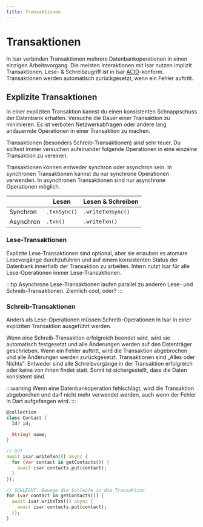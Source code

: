 ```yaml
---
title: Transaktionen
---
```


# Transaktionen

In Isar verbinden Transaktionen mehrere Datenbankoperationen in einen einzigen Arbeitsvorgang. Die meisten Interaktionen mit Isar nutzen implizit Transaktionen. Lese- & Schreibzugriff ist in Isar [ACID](https://de.wikipedia.org/wiki/ACID)-konform. Transaktionen werden automatisch zurückgesetzt, wenn ein Fehler auftritt.

## Explizite Transaktionen

In einer expliziten Transaktion kannst du einen konsistenten Schnappschuss der Datenbank erhalten. Versuche die Dauer einer Transaktion zu minimieren. Es ist verboten Netzwerkabfragen oder andere lang andauernde Operationen in einer Transaktion zu machen.

Transaktionen (besonders Schreib-Transaktionen) sind sehr teuer. Du solltest immer versuchen aufeinander folgende Operationen in eine einzelne Transaktion zu vereinen.

Transaktionen können entweder synchron oder asynchron sein. In synchronen Transaktionen kannst du nur synchrone Operationen verwenden. In asynchronen Transaktionen sind nur asynchrone Operationen möglich.

|           | Lesen        | Lesen & Schreiben |
| --------- | ------------ | ----------------- |
| Synchron  | `.txnSync()` | `.writeTxnSync()` |
| Asynchron | `.txn()`     | `.writeTxn()`     |

### Lese-Transaktionen

Explizite Lese-Transaktionen sind optional, aber sie erlauben es atomare Lesevorgänge durchzuführen und auf einem konsistenten Status der Datenbank innerhalb der Transaktion zu arbeiten. Intern nutzt Isar für alle Lese-Operationen immer Lese-Transaktionen.

:::tip
Asynchrone Lese-Transaktionen laufen parallel zu anderen Lese- und Schreib-Transaktionen. Ziemlich cool, oder?
:::

### Schreib-Transaktionen

Anders als Lese-Operationen müssen Schreib-Operationen in Isar in einer expliziten Transaktion ausgeführt werden.

Wenn eine Schreib-Transaktion erfolgreich beendet wird, wird sie automatisch festgesetzt und alle Änderungen werden auf den Datenträger geschrieben. Wenn ein Fehler auftritt, wird die Transaktion abgebrochen und alle Änderungen werden zurückgesetzt. Transaktionen sind „Alles oder Nichts”: Entweder sind alle Schreibvorgänge in der Transaktion erfolgreich oder keine von ihnen findet statt. Somit ist sichergestellt, dass die Daten konsistent sind.

:::warning
Wenn eine Datenbankoperation fehlschlägt, wird die Transaktion abgeborchen und darf nicht mehr verwendet werden, auch wenn der Fehler in Dart aufgefangen wird.
:::

```dart
@collection
class Contact {
  Id? id;

  String? name;
}

// GUT
await isar.writeTxn(() async {
  for (var contact in getContacts()) {
    await isar.contacts.put(contact);
  }
});

// SCHLECHT: Bewege die Schleife in die Transaktion
for (var contact in getContacts()) {
  await isar.writeTxn(() async {
    await isar.contacts.put(contact);
  });
}
```
